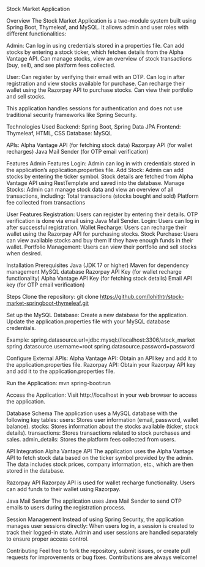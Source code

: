 Stock Market Application

Overview
The Stock Market Application is a two-module system built using Spring Boot, Thymeleaf, and MySQL. It allows admin and user roles with different functionalities:

Admin:
Can log in using credentials stored in a properties file.
Can add stocks by entering a stock ticker, which fetches details from the Alpha Vantage API.
Can manage stocks, view an overview of stock transactions (buy, sell), and see platform fees collected.

User:
Can register by verifying their email with an OTP.
Can log in after registration and view stocks available for purchase.
Can recharge their wallet using the Razorpay API to purchase stocks.
Can view their portfolio and sell stocks.

This application handles sessions for authentication and does not use traditional security frameworks like Spring Security.

Technologies Used
Backend: Spring Boot, Spring Data JPA
Frontend: Thymeleaf, HTML, CSS
Database: MySQL

APIs:
Alpha Vantage API (for fetching stock data)
Razorpay API (for wallet recharges)
Java Mail Sender (for OTP email verification)

Features
Admin Features
Login: Admin can log in with credentials stored in the application’s application.properties file.
Add Stock: Admin can add stocks by entering the ticker symbol. Stock details are fetched from Alpha Vantage API using RestTemplate and saved into the database.
Manage Stocks: Admin can manage stock data and view an overview of all transactions, including:
Total transactions (stocks bought and sold)
Platform fee collected from transactions

User Features
Registration: Users can register by entering their details. OTP verification is done via email using Java Mail Sender.
Login: Users can log in after successful registration.
Wallet Recharge: Users can recharge their wallet using the Razorpay API for purchasing stocks.
Stock Purchase: Users can view available stocks and buy them if they have enough funds in their wallet.
Portfolio Management: Users can view their portfolio and sell stocks when desired.

Installation
Prerequisites
Java (JDK 17 or higher)
Maven for dependency management
MySQL database
Razorpay API Key (for wallet recharge functionality)
Alpha Vantage API Key (for fetching stock details)
Email API key (for OTP email verification)

Steps
Clone the repository:
git clone https://github.com/lohithtr/stock-market-springboot-thymeleaf.git

Set up the MySQL Database:
Create a new database for the application.
Update the application.properties file with your MySQL database credentials.

Example:
spring.datasource.url=jdbc:mysql://localhost:3306/stock_market
spring.datasource.username=root
spring.datasource.password=password

Configure External APIs:
Alpha Vantage API: Obtain an API key and add it to the application.properties file.
Razorpay API: Obtain your Razorpay API key and add it to the application.properties file.

Run the Application:
mvn spring-boot:run

Access the Application:
Visit http://localhost in your web browser to access the application.

Database Schema
The application uses a MySQL database with the following key tables:
users: Stores user information (email, password, wallet balance).
stocks: Stores information about the stocks available (ticker, stock details).
transactions: Stores transactions related to stock purchases and sales.
admin_details: Stores the platform fees collected from users.

API Integration
Alpha Vantage API
The application uses the Alpha Vantage API to fetch stock data based on the ticker symbol provided by the admin.
The data includes stock prices, company information, etc., which are then stored in the database.

Razorpay API
Razorpay API is used for wallet recharge functionality. Users can add funds to their wallet using Razorpay.

Java Mail Sender
The application uses Java Mail Sender to send OTP emails to users during the registration process.

Session Management
Instead of using Spring Security, the application manages user sessions directly:
When users log in, a session is created to track their logged-in state.
Admin and user sessions are handled separately to ensure proper access control.

Contributing
Feel free to fork the repository, submit issues, or create pull requests for improvements or bug fixes. Contributions are always welcome!
